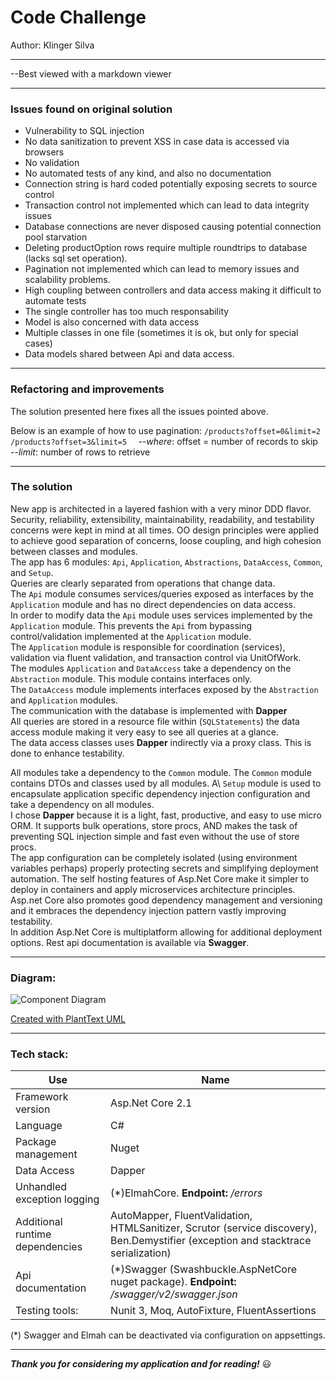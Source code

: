 # Code Challenge
Author: Klinger Silva 
***
--Best viewed with a markdown viewer
***
### Issues found on original solution
- Vulnerability to SQL injection
- No data sanitization to prevent XSS in case data is accessed via browsers
- No validation
- No automated tests of any kind, and also no documentation
- Connection string is hard coded potentially exposing secrets to source control
- Transaction control not implemented which can lead to data integrity issues 
- Database connections are never disposed causing potential connection pool starvation 
- Deleting productOption rows require multiple roundtrips to database (lacks sql set operation). 
- Pagination not implemented which can lead to memory issues and scalability problems.
- High coupling between controllers and data access making it difficult to automate tests
- The single controller has too much responsability
- Model is also concerned with data access
- Multiple classes in one file (sometimes it is ok, but only for special cases)
- Data models shared between Api and data access.
***
### Refactoring and improvements  
The solution presented here fixes all the issues pointed above.

Below is an example of how to use pagination:
`/products?offset=0&limit=2  `
`/products?offset=3&limit=5  `
--_where_: offset = number of records to skip  
--_limit_: number of rows to retrieve  

***
### The solution
New app is architected in a layered fashion with a very minor DDD flavor.  
Security, reliability, extensibility, maintainability, readability, and testability 
concerns were kept in mind at all times. 
OO design principles were applied to achieve good separation of concerns, loose coupling,
and high cohesion between classes and modules.  
The app has 6 modules: `Api`, `Application`, `Abstractions`, `DataAccess`, `Common`, and `Setup`.  
Queries are clearly separated from operations that change data.  
The `Api` module consumes services/queries exposed as interfaces by the `Application` module 
and has no direct dependencies on data access.  
In order to modify data the `Api` module uses services implemented by the `Application` module. This prevents the `Api` from bypassing control/validation implemented at the `Application` module.  
The `Application` module is responsible for coordination (services), validation via fluent validation, and transaction control 
via UnitOfWork.  
The modules `Application` and `DataAccess` take a dependency on the `Abstraction` module. This module contains interfaces only.  
The `DataAccess` module implements interfaces exposed by the `Abstraction` and `Application` modules.  
The communication with the database is implemented with __Dapper__  
All queries are stored in a resource file within (`SQLStatements`) the data access module making it very easy to see all queries at a glance.  
The data access classes uses **Dapper** indirectly via a proxy class. This is done to enhance testability.  

All modules take a dependency to the `Common` module. The `Common` module contains DTOs and classes used by all modules.
A\ `Setup` module is used to encapsulate application specific dependency injection configuration and take a dependency on all modules.  
I chose __Dapper__ because it is a light, fast, productive, and easy to use micro ORM. It supports bulk operations, store procs, AND makes the task of preventing SQL injection simple and fast even without the use of store procs.  
The app configuration can be completely isolated (using environment variables perhaps) properly protecting secrets and simplifying deployment automation.
The self hosting features of Asp.Net Core make it simpler to deploy in containers and apply microservices architecture principles.
Asp.net Core also promotes good dependency management and versioning and it embraces the dependency injection pattern vastly improving testability.  
In addition Asp.Net Core is multiplatform allowing for additional deployment options.
Rest api documentation is available via __Swagger__.  

***
### Diagram:  
![Component Diagram](https://www.plantuml.com/plantuml/svg/RP91ReCm44NtdC9YrLeAKdi052jiAbMLMj9LaeM1IM89RCiUsaNLktSmJa41hppVxtiyNzvwb0xxhaqIRHfWwGUSPOt6xQ_AivJz98nMRJfhD6XaAUV2AiwF-a5ucxq1ifrnm9wpfyUKYPBHwPh5jggMg8pcF69s1QiyEkfEcBznbLzoEzDr_pUDnH8g0NiRcR1V8hoGA4LTW_V3H7aXhGKN78L8Vc-HxC7ZbCNXHIDSN1ZcD2gVMk5fu1kwhvAUFENxAtLrN-2EEZeFHJmDAEN4DetvrfiyX36ln-UIEX4Kmvo8GmVmNfpxebI8DQMtiVTKK1igiYoVlpPsSUfonUYubyWNfHREWqBv9LlGpV2p_W00)

[Created with PlantText UML](https://www.planttext.com)
***
### Tech stack:  
|Use|Name|
|----|----|
|Framework version|Asp.Net Core 2.1
|Language|C#
|Package management|Nuget
|Data Access|Dapper
|Unhandled exception logging|(*)ElmahCore. **Endpoint:** _/errors_
|Additional runtime dependencies| AutoMapper, FluentValidation, HTMLSanitizer, Scrutor (service discovery), Ben.Demystifier (exception and stacktrace serialization)
|Api documentation|(*)Swagger (Swashbuckle.AspNetCore nuget package). **Endpoint:** _/swagger/v2/swagger.json_
|Testing tools: |Nunit 3, Moq, AutoFixture, FluentAssertions  

(\*) Swagger and Elmah can be deactivated via configuration on appsettings.

***
**_Thank you for considering my application and for reading!_** :smiley: 
